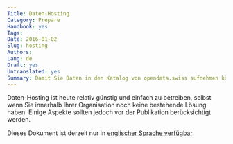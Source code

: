 ```yaml
---
Title: Daten-Hosting
Category: Prepare
Handbook: yes
Tags:
Date: 2016-01-02
Slug: hosting
Authors:
Lang: de
Draft: yes
Untranslated: yes
Summary: Damit Sie Daten in den Katalog von opendata.swiss aufnehmen können, müssen diese irgendwo frei zugänglich sein. Auf opendata.swiss werden nur die Metadaten und ein Link auf die Daten publiziert. Das eigentliche Daten-Hosting liegt jedoch in der Verantwortung des Datenlieferanten.
---
```


Daten-Hosting ist heute relativ günstig und einfach zu betreiben, selbst wenn Sie innerhalb Ihrer Organisation noch keine bestehende Lösung haben. Einige Aspekte sollten jedoch vor der Publikation berücksichtigt werden.

Dieses Dokument ist derzeit nur in [englischer Sprache verfügbar](/en/publish/hosting).
